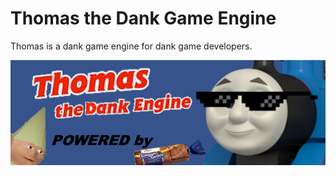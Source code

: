 # Thomas the Dank Game Engine
Thomas is a dank game engine for dank game developers.

![](https://github.com/Bojzen-I-Mitten/thomas/blob/master/ThomasEditor/icons/splash.png)
